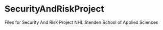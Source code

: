 # SecurityAndRiskProject
Files for Security And Risk Project NHL Stenden School of Applied Sciences
